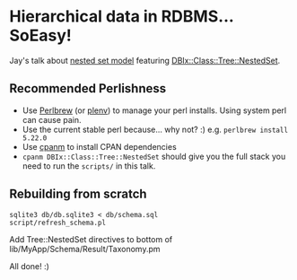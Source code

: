 # Hierarchical data in RDBMS... SoEasy!

Jay's talk about [nested set model](https://en.wikipedia.org/wiki/Nested_set_model)
featuring [DBIx::Class::Tree::NestedSet](https://metacpan.org/pod/DBIx::Class::Tree::NestedSet).

## Recommended Perlishness

* Use [Perlbrew](perlbrew.pl) (or [plenv](https://github.com/tokuhirom/plenv)) to
manage your perl installs. Using system perl can cause pain. 
* Use the current stable perl because... why not? :) e.g. `perlbrew install 5.22.0`
* Use [cpanm](https://metacpan.org/pod/App::cpanminus) to install CPAN dependencies
* `cpanm DBIx::Class::Tree::NestedSet` should give you the full stack you need to run the `scripts/` in this talk.

## Rebuilding from scratch

````
sqlite3 db/db.sqlite3 < db/schema.sql
script/refresh_schema.pl
````

Add Tree::NestedSet directives to bottom of lib/MyApp/Schema/Result/Taxonomy.pm

All done!  :)


